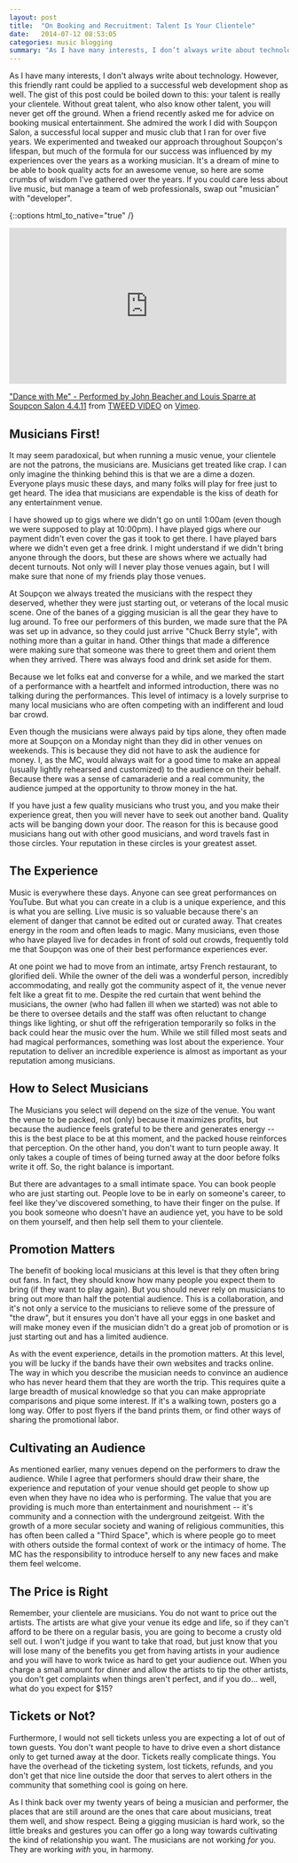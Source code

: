 ```yaml
---
layout: post
title:  "On Booking and Recruitment: Talent Is Your Clientele"
date:   2014-07-12 08:53:05
categories: music blogging
summary: "As I have many interests, I don’t always write about technology. However, this friendly rant could be applied to a successful web development shop as well. The gist of this post could be boiled down to this: your talent is really your clientele. Without great talent, who also know other talent, you will never get off the ground."
---
```


As I have many interests, I don't always write about technology.  However, this friendly rant could be applied to a successful web development shop as well. The gist of this post could be boiled down to this: your talent is really your clientele.  Without great talent, who also know other talent, you will never get off the ground.  When a friend recently asked me for advice on booking musical entertainment.  She admired the work I did with Soupçon Salon, a successful local supper and music club that I ran for over five years.  We experimented and tweaked our approach throughout Soupçon's lifespan, but much of the formula for our success was influenced by my experiences over the years as a working musician.  It's a dream of mine to be able to book quality acts for an awesome venue, so here are some crumbs of wisdom I've gathered over the years.  If you could care less about live music, but manage a team of web professionals, swap out "musician" with "developer".

{::options html_to_native="true" /}
<iframe src="https://player.vimeo.com/video/22037640?title=0&byline=0&portrait=0" width="500" height="281" frameborder="0" webkitallowfullscreen mozallowfullscreen allowfullscreen></iframe>
<p><a href="https://vimeo.com/22037640">&quot;Dance with Me&quot; - Performed by John Beacher and Louis Sparre at Soupcon Salon 4.4.11</a> from <a href="https://vimeo.com/tweed">TWEED VIDEO</a> on <a href="https://vimeo.com">Vimeo</a>.</p>

## Musicians First!
It may seem paradoxical, but when running a music venue, your clientele are not the patrons, the musicians are.  Musicians get treated like crap.  I can only imagine the thinking behind this is that we are a dime a dozen.  Everyone plays music these days, and many folks will play for free just to get heard.  The idea that musicians are expendable is the kiss of death for any entertainment venue.

I have showed up to gigs where we didn't go on until 1:00am (even though we were supposed to play at 10:00pm).  I have played gigs where our payment didn't even cover the gas it took to get there.  I have played bars where we didn't even get a free drink.  I might understand if we didn't bring anyone through the doors, but these are shows where we actually had decent turnouts.  Not only will I never play those venues again, but I will make sure that none of my friends play those venues.

At Soupçon we always treated the musicians with the respect they deserved, whether they were just starting out, or veterans of the local music scene.  One of the banes of a gigging musician is all the gear they have to lug around.  To free our performers of this burden, we made sure that the PA was set up in advance, so they could just arrive "Chuck Berry style", with nothing more than a guitar in hand.  Other things that made a difference were making sure that someone was there to greet them and orient them when they arrived.  There was always food and drink set aside for them.   

Because we let folks eat and converse for a while, and we marked the start of a performance with a heartfelt and informed introduction, there was no talking during the performances.  This level of intimacy is a lovely surprise to many local musicians who are often competing with an indifferent and loud bar crowd.

Even though the musicians were always paid by tips alone, they often made more at Soupçon on a Monday night than they did in other venues on weekends.  This is because they did not have to ask the audience for money.  I, as the MC, would always wait for a good time to make an appeal (usually lightly rehearsed and customized) to the audience on their behalf.  Because there was a sense of camaraderie and a real community, the audience jumped at the opportunity to throw money in the hat.

If you have just a few quality musicians who trust you, and you make their experience great, then you will never have to seek out another band.  Quality acts will be banging down your door.  The reason for this is because good musicians hang out with other good musicians, and word travels fast in those circles.  Your reputation in these circles is your greatest asset.

## The Experience
Music is everywhere these days.  Anyone can see great performances on YouTube.  But what you can create in a club is a unique experience, and this is what you are selling.  Live music is so valuable because there's an element of danger that cannot be edited out or curated away.  That creates energy in the room and often leads to magic.  Many musicians, even those who have played live for decades in front of sold out crowds, frequently told me that Soupçon was one of their best performance experiences ever.   

At one point we had to move from an intimate, artsy French restaurant, to glorified deli.  While the owner of the deli was a wonderful person, incredibly accommodating, and really got the community aspect of it, the venue never felt like a great fit to me.  Despite the red curtain that went behind the musicians, the owner (who had fallen ill when we started) was not able to be there to oversee details and the staff was often reluctant to change things like lighting, or shut off the refrigeration temporarily so folks in the back could hear the music over the hum.  While we still filled most seats and had magical performances, something was lost about the experience.  Your reputation to deliver an incredible experience is almost as important as your reputation among musicians.

## How to Select Musicians
The Musicians you select will depend on the size of the venue.  You want the venue to be packed, not (only) because it maximizes profits, but because the audience feels grateful to be there and generates energy -- this is the best place to be at this moment, and the packed house reinforces that perception.  On the other hand, you don't want to turn people away.  It only takes a couple of times of being turned away at the door before folks write it off.  So, the right balance is important.  

But there are advantages to a small intimate space.  You can book people who are just starting out.  People love to be in early on someone's career, to feel like they've discovered something, to have their finger on the pulse.  If you book someone who doesn't have an audience yet, you have to be sold on them yourself, and then help sell them to your clientele.

## Promotion Matters
The benefit of booking local musicians at this level is that they often bring out fans.  In fact, they should know how many people you expect them to bring (if they want to play again).  But you should never rely on musicians to bring out more than half the potential audience.  This is a collaboration, and it's not only a service to the musicians to relieve some of the pressure of "the draw", but it ensures you don't have all your eggs in one basket and will make money even if the musician didn't do a great job of promotion or is just starting out and has a limited audience.

As with the event experience, details in the promotion matters.  At this level, you will be lucky if the bands have their own websites and tracks online.  The way in which you describe the musician needs to convince an audience who has never heard them that they are worth the trip.  This requires quite a large breadth of musical knowledge so that you can make appropriate comparisons and pique some interest.  If it's a walking town, posters go a long way.  Offer to post flyers if the band prints them, or find other ways of sharing the promotional labor.

## Cultivating an Audience
As mentioned earlier, many venues depend on the performers to draw the audience.  While I agree that performers should draw their share, the experience and reputation of your venue should get people to show up even when they have no idea who is performing.  The value that you are providing is much more than entertainment and nourishment -- it's community and a connection with the underground zeitgeist.  With the growth of a more secular society and waning of religious communities, this has often been called a "Third Space", which is where people go to meet with others outside the formal context of work or the intimacy of home.  The MC has the responsibility to introduce herself to any new faces and make them feel welcome.

## The Price is Right
Remember, your clientele are musicians.  You do not want to price out the artists.  The artists are what give your venue its edge and life, so if they can't afford to be there on a regular basis, you are going to become a crusty old sell out. I won't judge if you want to take that road, but just know that you will lose many of the benefits you get from having artists in your audience and you will have to work twice as hard to get your audience out.  When you charge a small amount for dinner and allow the artists to tip the other artists, you don't get complaints when things aren't perfect, and if you do... well, what do you expect for $15?

## Tickets or Not?
Furthermore, I would not sell tickets unless you are expecting a lot of out of town guests.  You don't want people to have to drive even a short distance only to get turned away at the door.  Tickets really complicate things.  You have the overhead of the ticketing system, lost tickets, refunds, and you don't get that nice line outside the door that serves to alert others in the community that something cool is going on here.

As I think back over my twenty years of being a musician and performer, the places that are still around are the ones that care about musicians, treat them well, and show respect.  Being a gigging musician is hard work, so the little breaks and gestures you can offer go a long way towards cultivating the kind of relationship you want.  The musicians are not working _for_ you.  They are working _with_ you, in harmony.
